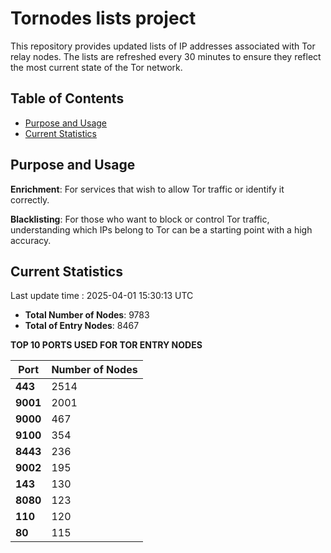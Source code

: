 # Tornodes lists project

This repository provides updated lists of IP addresses associated with Tor relay nodes. The lists are refreshed every 30 minutes to ensure they reflect the most current state of the Tor network.

## Table of Contents

- [Purpose and Usage](#purpose-and-usage)
- [Current Statistics](#current-statistics)


## Purpose and Usage

**Enrichment**: For services that wish to allow Tor traffic or identify it correctly.

**Blacklisting**: For those who want to block or control Tor traffic, understanding which IPs belong to Tor can be a starting point with a high accuracy.

## Current Statistics

Last update time : 2025-04-01 15:30:13 UTC

- **Total Number of Nodes**: 9783
- **Total of Entry Nodes**: 8467

**TOP 10 PORTS USED FOR TOR ENTRY NODES**

| **Port** | **Number of Nodes** |
|------|-----------------|
| **443**   | 2514  |
| **9001**   | 2001  |
| **9000**   | 467  |
| **9100**   | 354  |
| **8443**   | 236  |
| **9002**   | 195  |
| **143**   | 130  |
| **8080**   | 123  |
| **110**   | 120  |
| **80**   | 115  |

